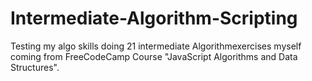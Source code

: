 # Intermediate-Algorithm-Scripting
Testing my algo skills doing 21 intermediate Algorithmexercises myself coming from FreeCodeCamp Course "JavaScript Algorithms and Data Structures".
